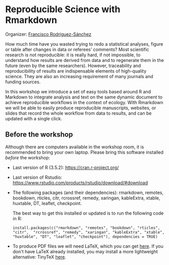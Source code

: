 # Reproducible Science with Rmarkdown

Organizer: [Francisco Rodríguez-Sánchez](http://bit.ly/frod_san) 
 
How much time have you wasted trying to redo a statistical analyses, figure or table after changes in data or referees’ comments? Most scientific research is not reproducible: it is really hard, if not impossible, to understand how results are derived from data and to regenerate them in the future (even by the same researchers). However, traceability and reproducibility of results are indispensable elements of high-quality science. They are also an increasing requirement of many journals and funding sources.
 
In this workshop we introduce a set of easy tools based around R and Markdown to integrate analysis and text on the same dynamic document to achieve reproducible workflows in the context of ecology. With Rmarkdown we will be able to easily produce reproducible manuscripts, websites, or slides that record the whole workflow from data to results, and can be updated with a single click.


## Before the workshop

Although there are computers available in the workshop room, it is recommended to bring your own laptop. Please bring this software installed *before* the workshop:

- Last version of R (3.5.2): https://cran.r-project.org/

- Last version of Rstudio: https://www.rstudio.com/products/rstudio/download/#download

- The following packages (and their dependencies): rmarkdown, remotes, bookdown, rticles, citr, rcrossref, remedy, xaringan, kableExtra, xtable, huxtable, DT, leaflet, checkpoint.

    The best way to get this installed or updated is to run the following code in R:
  
    `install.packages(c("rmarkdown", "remotes", "bookdown", "rticles", "citr", 
    "rcrossref", "remedy", "xaringan", "kableExtra", "xtable", "huxtable", "DT",
    "leaflet", "checkpoint"), dependencies = TRUE)`
  
- To produce PDF files we will need LaTeX, which you can get [here](https://www.latex-project.org/get/). If you don't have LaTeX already installed, you may install a more lightweight alternative: TinyTeX [here](https://yihui.name/tinytex/).





